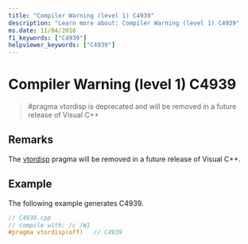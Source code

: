 ```yaml
---
title: "Compiler Warning (level 1) C4939"
description: "Learn more about: Compiler Warning (level 1) C4939"
ms.date: 11/04/2016
f1_keywords: ["C4939"]
helpviewer_keywords: ["C4939"]
---
```

# Compiler Warning (level 1) C4939

> #pragma vtordisp is deprecated and will be removed in a future release of Visual C++

## Remarks

The [vtordisp](../../preprocessor/vtordisp.md) pragma will be removed in a future release of Visual C++.

## Example

The following example generates C4939.

```cpp
// C4939.cpp
// compile with: /c /W1
#pragma vtordisp(off)   // C4939
```
